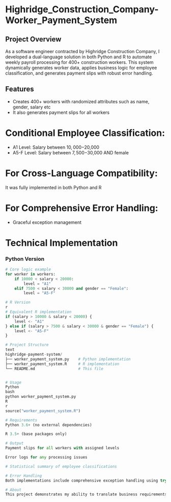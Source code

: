 # Highridge_Construction_Company- Worker_Payment_System

## Project Overview
As a software engineer contracted by Highridge Construction Company, I developed a dual-language solution in both Python and R to automate weekly payroll processing for 400+ construction workers. This system dynamically generates worker data, applies business logic for employee classification, and generates payment slips with robust error handling.

## Features
- Creates 400+ workers with randomized attributes such as name, gender, salary etc
- It also generates payment slips for all workers
  
 # Conditional Employee Classification:
  - A1 Level: Salary between $10,000-$20,000
  - A5-F Level: Salary between $7,500-$30,000 AND female
    
  # For Cross-Language Compatibility:
  It was fully implemented in both Python and R
  
  # For Comprehensive Error Handling:
- Graceful exception management

# Technical Implementation

### Python Version
```python
# Core logic example
for worker in workers:
    if 10000 < salary < 20000:
        level = "A1"
    elif 7500 < salary < 30000 and gender == "Female":
        level = "A5-F"

# R Version
r
# Equivalent R implementation
if (salary > 10000 & salary < 20000) {
    level <- "A1"
} else if (salary > 7500 & salary < 30000 & gender == "Female") {
    level <- "A5-F"
}

# Project Structure
text
highridge-payment-system/
├── worker_payment_system.py    # Python implementation
├── worker_payment_system.R     # R implementation
└── README.md                   # This file


# Usage
Python
bash
python worker_payment_system.py
R
r
source("worker_payment_system.R")

# Requirements
Python 3.6+ (no external dependencies)

R 3.5+ (base packages only)

# Output
Payment slips for all workers with assigned levels

Error logs for any processing issues

# Statistical summary of employee classifications

# Error Handling
Both implementations include comprehensive exception handling using try-catch blocks to ensure robust operation even with unexpected data issues.

# About
This project demonstrates my ability to translate business requirements into functional software solutions across multiple programming languages while maintaining code quality and reliability.
